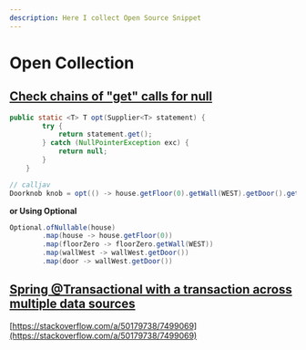 ```yaml
---
description: Here I collect Open Source Snippet
---
```


# Open Collection

## [Check chains of "get" calls for null](https://stackoverflow.com/questions/3458451/check-chains-of-get-calls-for-null)

```java
public static <T> T opt(Supplier<T> statement) {       
        try {
            return statement.get();
        } catch (NullPointerException exc) {
            return null;
        }   
    }

// calljav
Doorknob knob = opt(() -> house.getFloor(0).getWall(WEST).getDoor().getDoorknob());

```

**or Using Optional**

```java
Optional.ofNullable(house)
        .map(house -> house.getFloor(0))
        .map(floorZero -> floorZero.getWall(WEST))
        .map(wallWest -> wallWest.getDoor())
        .map(door -> wallWest.getDoor())

```

## [Spring @Transactional with a transaction across multiple data sources](https://stackoverflow.com/questions/48954763/spring-transactional-with-a-transaction-across-multiple-data-sources)

[https://stackoverflow.com/a/50179738/7499069](https://stackoverflow.com/a/50179738/7499069)
